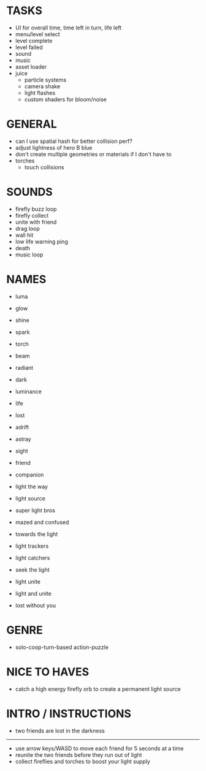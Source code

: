 # TASKS
- UI for overall time, time left in turn, life left
- menu/level select
- level complete
- level failed
- sound
- music
- asset loader
- juice
  - particle systems
  - camera shake
  - light flashes
  - custom shaders for bloom/noise

# GENERAL

- can I use spatial hash for better collision perf?
- adjust lightness of hero B blue
- don't create multiple geometries or materials if I don't have to
- torches
  - touch collisions

# SOUNDS

- firefly buzz loop
- firefly collect
- unite with friend
- drag loop
- wall hit
- low life warning ping
- death
- music loop

# NAMES

- luma
- glow
- shine
- spark
- torch
- beam
- radiant
- dark
- luminance

- life

- lost
- adrift
- astray

- sight

- friend
- companion

- light the way
- light source
- super light bros
- mazed and confused
- towards the light
- light trackers
- light catchers
- seek the light
- light unite
- light and unite
- lost without you

# GENRE

- solo-coop-turn-based action-puzzle

# NICE TO HAVES
- catch a high energy firefly orb to create a permanent light source

# INTRO / INSTRUCTIONS

- two friends are lost in the darkness
---
- use arrow keys/WASD to move each friend for 5 seconds at a time
- reunite the two friends before they run out of light
- collect fireflies and torches to boost your light supply

